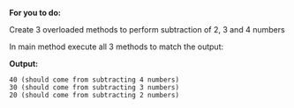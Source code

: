 **For you to do:**

Create 3 overloaded methods to perform subtraction of 2, 3 and 4 numbers

In main method execute all 3 methods to match the output:

**Output:**

```
40 (should come from subtracting 4 numbers)
30 (should come from subtracting 3 numbers)
20 (should come from subtracting 2 numbers)
```